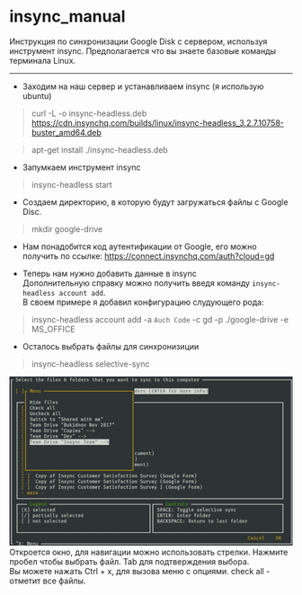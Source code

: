 # insync_manual
Инструкция по синхронизации Google Disk с сервером, используя инструмент insync.
Предполагается что вы знаете базовые команды терминала Linux.

***

* Заходим на наш сервер и устанавливаем insync (я использую ubuntu)
>curl -L -o insync-headless.deb https://cdn.insynchq.com/builds/linux/insync-headless_3.2.7.10758-buster_amd64.deb

>apt-get install ./insync-headless.deb

* Запумкаем инструмент insync
>insync-headless start

* Создаем директорию, в которую будут загружаться файлы с Google Disc.
>mkdir google-drive

* Нам понадобится код аутентификации от Google, его можно получить по ссылке:
https://connect.insynchq.com/auth?cloud=gd

* Теперь нам нужно добавить данные в insync
<br>Дополнительную справку можно получить введя команду `insync-headless account add`.
<br>В своем примере я добавил конфигурацию слудующего рода:
>insync-headless account add -a `Auch Code` -c gd -p ./google-drive -e MS_OFFICE

* Осталось выбрать файлы для синхронизиции
>insync-headless selective-sync

![file selection window](./images/insync_cli.jpeg)
<br>Откроется окно, для навигации можно использовать стрелки. Нажмите пробел чтобы выбрать файл. Tab для подтверждения выбора.
<br>Вы можете нажать Ctrl + x, для вызова меню с опциями. check all - отметит все файлы.
